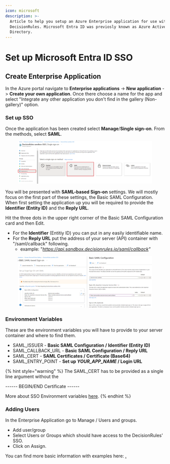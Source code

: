 ```yaml
---
icon: microsoft
description: >-
  Article to help you setup an Azure Enterprise application for use with
  DecisionRules. Microsoft Entra ID was previosly known as Azure Active
  Directory.
---
```


# Set up Microsoft Entra ID SSO

## **Create Enterprise Application**

In the Azure portal navigate to **Enterprise applications** -> **New application** -> **Create your own application**. Once there choose a name for the app and select "Integrate any other application you don't find in the gallery (Non-gallery)" option.

### Set up SSO&#x20;

Once the application has been created select **Manage**/**Single sign-on**. From the methods, select **SAML**.

<figure><img src="../../.gitbook/assets/image (293).png" alt=""><figcaption></figcaption></figure>

You will be presented with **SAML-based Sign-on** settings. We will mostly focus on the first part of these settings, the Basic SAML Configuration. When first setting the application up you will be required to provide the **Identifier (Entity ID)** and the **Reply URL**.

Hit the three dots in the upper right corner of the Basic SAML Configuration card and then Edit.&#x20;

* For the **Identifier** (Entitiy ID) you can put in any easily identifiable name.
* For the **Reply URL** put the address of your server (API) container with "/saml/callback" following.&#x20;
  * example: "_https://api.sandbox.decisionrules.io/saml/callback"_

<figure><img src="../../.gitbook/assets/image (295).png" alt=""><figcaption></figcaption></figure>

### Environment Variables

These are the environment variables you will have to provide to your server container and where to find them.

* SAML\_ISSUER - **Basic SAML Configuration / Identifier (Entity ID)**
* SAML\_CALLBACK\_URL - **Basic SAML Configuration / Reply URL**
* SAML\_CERT - **SAML Certificates / Certificate (Base64)**
* SAML\_ENTRY\_POINT - **Set up&#x20;**_**YOUR\_APP\_NAME**_**&#x20;/ Login URL**

{% hint style="warning" %}
The SAML\_CERT has to be provided as a single line argument without the&#x20;

\------ BEGIN/END Certificate ------

More about SSO Environment variables [here](../containers-environmental-variables.md#optional-server-environment-variables).
{% endhint %}

### Adding Users&#x20;

In the Enterprise Application go to Manage / Users and groups.&#x20;

* Add user/group&#x20;
* Select Users or Groups which should have access to the DecisionRules' SSO.&#x20;
* Click on Assign.

You can find more basic information with examples here: [.](./ "mention")
